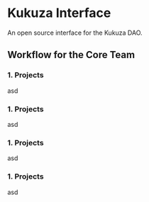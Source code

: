 # Kukuza Interface
An open source interface for the Kukuza DAO.

## Workflow for the Core Team

### 1. Projects
asd

### 1. Projects
asd

### 1. Projects
asd

### 1. Projects
asd

